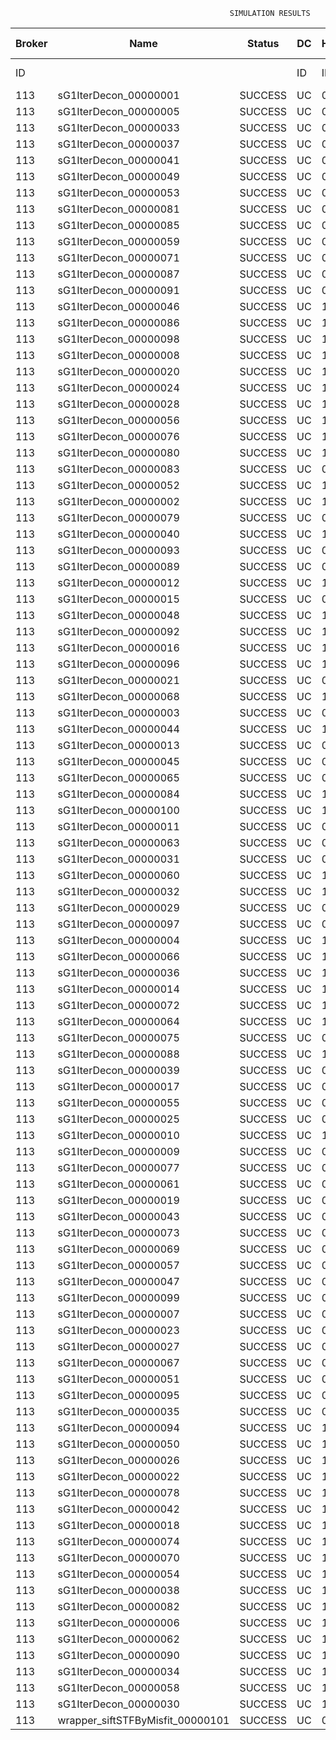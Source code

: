 

                                                     SIMULATION RESULTS

|Broker|         Name         | Status|  DC  |Host|Host PEs |VM|   VM PEs|   VM MIPS|ActivityLen|StartTime|FinishTime|ExecTime
|------|----------------------|-------|------|----|---------|--|---------|----------|-----------|---------|----------|--------
|    ID|                      |       |    ID|  ID|CPU cores|ID|CPU cores|        MI|         MI|  Seconds|   Seconds| Seconds
|   113| sG1IterDecon_00000001|SUCCESS|    UC|   0|       12|452|        2|    1000.0|      56150| 131908.2|  132610.2|   702.0
|   113| sG1IterDecon_00000005|SUCCESS|    UC|   0|       12|452|        2|    1000.0|      56150| 131908.2|  132610.2|   702.0
|   113| sG1IterDecon_00000033|SUCCESS|    UC|   0|       12|452|        2|    1000.0|      56150| 131908.2|  132610.2|   702.0
|   113| sG1IterDecon_00000037|SUCCESS|    UC|   0|       12|452|        2|    1000.0|      56150| 131908.2|  132610.2|   702.0
|   113| sG1IterDecon_00000041|SUCCESS|    UC|   0|       12|452|        2|    1000.0|      56150| 131908.2|  132610.2|   702.0
|   113| sG1IterDecon_00000049|SUCCESS|    UC|   0|       12|452|        2|    1000.0|      56150| 131908.2|  132610.2|   702.0
|   113| sG1IterDecon_00000053|SUCCESS|    UC|   0|       12|452|        2|    1000.0|      56150| 131908.2|  132610.2|   702.0
|   113| sG1IterDecon_00000081|SUCCESS|    UC|   0|       12|452|        2|    1000.0|      56150| 131908.2|  132610.2|   702.0
|   113| sG1IterDecon_00000085|SUCCESS|    UC|   0|       12|452|        2|    1000.0|      56150| 131908.2|  132610.2|   702.0
|   113| sG1IterDecon_00000059|SUCCESS|    UC|   0|       12|454|        2|    1000.0|      56150| 131908.2|  132610.2|   702.0
|   113| sG1IterDecon_00000071|SUCCESS|    UC|   0|       12|454|        2|    1000.0|      56150| 131908.2|  132610.2|   702.0
|   113| sG1IterDecon_00000087|SUCCESS|    UC|   0|       12|454|        2|    1000.0|      56150| 131908.2|  132610.2|   702.0
|   113| sG1IterDecon_00000091|SUCCESS|    UC|   0|       12|454|        2|    1000.0|      56150| 131908.2|  132610.2|   702.0
|   113| sG1IterDecon_00000046|SUCCESS|    UC|   1|       12|453|        2|    1000.0|      56150| 131908.2|  132610.2|   702.0
|   113| sG1IterDecon_00000086|SUCCESS|    UC|   1|       12|453|        2|    1000.0|      56150| 131908.2|  132610.2|   702.0
|   113| sG1IterDecon_00000098|SUCCESS|    UC|   1|       12|453|        2|    1000.0|      56150| 131908.2|  132610.2|   702.0
|   113| sG1IterDecon_00000008|SUCCESS|    UC|   1|       12|455|        2|    1000.0|      56150| 131908.2|  132610.2|   702.0
|   113| sG1IterDecon_00000020|SUCCESS|    UC|   1|       12|455|        2|    1000.0|      56150| 131908.2|  132610.2|   702.0
|   113| sG1IterDecon_00000024|SUCCESS|    UC|   1|       12|455|        2|    1000.0|      56150| 131908.2|  132610.2|   702.0
|   113| sG1IterDecon_00000028|SUCCESS|    UC|   1|       12|455|        2|    1000.0|      56150| 131908.2|  132610.2|   702.0
|   113| sG1IterDecon_00000056|SUCCESS|    UC|   1|       12|455|        2|    1000.0|      56150| 131908.2|  132610.2|   702.0
|   113| sG1IterDecon_00000076|SUCCESS|    UC|   1|       12|455|        2|    1000.0|      56150| 131908.2|  132610.2|   702.0
|   113| sG1IterDecon_00000080|SUCCESS|    UC|   1|       12|455|        2|    1000.0|      56150| 131908.2|  132610.2|   702.0
|   113| sG1IterDecon_00000083|SUCCESS|    UC|   0|       12|454|        2|    1000.0|      59381| 131908.2|  132644.3|   736.1
|   113| sG1IterDecon_00000052|SUCCESS|    UC|   1|       12|455|        2|    1000.0|      61375| 131908.2|  132657.3|   749.1
|   113| sG1IterDecon_00000002|SUCCESS|    UC|   1|       12|453|        2|    1000.0|      60450| 131908.2|  132658.1|   749.9
|   113| sG1IterDecon_00000079|SUCCESS|    UC|   0|       12|454|        2|    1000.0|      83667| 131908.2|  132887.2|   979.0
|   113| sG1IterDecon_00000040|SUCCESS|    UC|   1|       12|455|        2|    1000.0|      91200| 131908.2|  132912.3|  1004.1
|   113| sG1IterDecon_00000093|SUCCESS|    UC|   0|       12|452|        2|    1000.0|      96311| 131908.2|  132931.6|  1023.4
|   113| sG1IterDecon_00000089|SUCCESS|    UC|   0|       12|452|        2|    1000.0|     115702| 131908.2|  133077.5|  1169.3
|   113| sG1IterDecon_00000012|SUCCESS|    UC|   1|       12|455|        2|    1000.0|     117306| 131908.2|  133121.1|  1212.9
|   113| sG1IterDecon_00000015|SUCCESS|    UC|   0|       12|454|        2|    1000.0|     115126| 131908.2|  133186.9|  1278.7
|   113| sG1IterDecon_00000048|SUCCESS|    UC|   1|       12|455|        2|    1000.0|     131219| 131908.2|  133225.8|  1317.6
|   113| sG1IterDecon_00000092|SUCCESS|    UC|   1|       12|455|        2|    1000.0|     135995| 131908.2|  133259.5|  1351.3
|   113| sG1IterDecon_00000016|SUCCESS|    UC|   1|       12|455|        2|    1000.0|     144034| 131908.2|  133312.1|  1403.9
|   113| sG1IterDecon_00000096|SUCCESS|    UC|   1|       12|455|        2|    1000.0|     146964| 131908.2|  133329.8|  1421.6
|   113| sG1IterDecon_00000021|SUCCESS|    UC|   0|       12|452|        2|    1000.0|     156382| 131908.2|  133364.2|  1456.0
|   113| sG1IterDecon_00000068|SUCCESS|    UC|   1|       12|455|        2|    1000.0|     162933| 131908.2|  133418.2|  1510.0
|   113| sG1IterDecon_00000003|SUCCESS|    UC|   0|       12|454|        2|    1000.0|     143490| 131908.2|  133443.0|  1534.8
|   113| sG1IterDecon_00000044|SUCCESS|    UC|   1|       12|455|        2|    1000.0|     168756| 131908.2|  133447.3|  1539.1
|   113| sG1IterDecon_00000013|SUCCESS|    UC|   0|       12|452|        2|    1000.0|     173487| 131908.2|  133476.2|  1568.0
|   113| sG1IterDecon_00000045|SUCCESS|    UC|   0|       12|452|        2|    1000.0|     193935| 131908.2|  133599.4|  1691.2
|   113| sG1IterDecon_00000065|SUCCESS|    UC|   0|       12|452|        2|    1000.0|     195345| 131908.2|  133607.2|  1699.0
|   113| sG1IterDecon_00000084|SUCCESS|    UC|   1|       12|455|        2|    1000.0|     231134| 131908.2|  133728.4|  1820.2
|   113| sG1IterDecon_00000100|SUCCESS|    UC|   1|       12|455|        2|    1000.0|     237950| 131908.2|  133755.7|  1847.5
|   113| sG1IterDecon_00000011|SUCCESS|    UC|   0|       12|454|        2|    1000.0|     182930| 131908.2|  133780.2|  1872.0
|   113| sG1IterDecon_00000063|SUCCESS|    UC|   0|       12|454|        2|    1000.0|     188230| 131908.2|  133822.7|  1914.5
|   113| sG1IterDecon_00000031|SUCCESS|    UC|   0|       12|454|        2|    1000.0|     190673| 131908.2|  133841.1|  1932.9
|   113| sG1IterDecon_00000060|SUCCESS|    UC|   1|       12|455|        2|    1000.0|     265578| 131908.2|  133852.7|  1944.5
|   113| sG1IterDecon_00000032|SUCCESS|    UC|   1|       12|455|        2|    1000.0|     270491| 131908.2|  133867.5|  1959.3
|   113| sG1IterDecon_00000029|SUCCESS|    UC|   0|       12|452|        2|    1000.0|     252025| 131908.2|  133890.7|  1982.5
|   113| sG1IterDecon_00000097|SUCCESS|    UC|   0|       12|452|        2|    1000.0|     274532| 131908.2|  133992.2|  2084.0
|   113| sG1IterDecon_00000004|SUCCESS|    UC|   1|       12|455|        2|    1000.0|     334964| 131908.2|  134028.7|  2120.5
|   113| sG1IterDecon_00000066|SUCCESS|    UC|   1|       12|453|        2|    1000.0|     190704| 131908.2|  134030.3|  2122.1
|   113| sG1IterDecon_00000036|SUCCESS|    UC|   1|       12|455|        2|    1000.0|     337139| 131908.2|  134033.0|  2124.8
|   113| sG1IterDecon_00000014|SUCCESS|    UC|   1|       12|453|        2|    1000.0|     197394| 131908.2|  134097.3|  2189.1
|   113| sG1IterDecon_00000072|SUCCESS|    UC|   1|       12|455|        2|    1000.0|     387256| 131908.2|  134108.4|  2200.1
|   113| sG1IterDecon_00000064|SUCCESS|    UC|   1|       12|455|        2|    1000.0|     394582| 131908.2|  134115.7|  2207.5
|   113| sG1IterDecon_00000075|SUCCESS|    UC|   0|       12|454|        2|    1000.0|     234888| 131908.2|  134152.7|  2244.5
|   113| sG1IterDecon_00000088|SUCCESS|    UC|   1|       12|455|        2|    1000.0|     467079| 131908.2|  134188.1|  2279.9
|   113| sG1IterDecon_00000039|SUCCESS|    UC|   0|       12|454|        2|    1000.0|     244204| 131908.2|  134213.7|  2305.5
|   113| sG1IterDecon_00000017|SUCCESS|    UC|   0|       12|452|        2|    1000.0|     341331| 131908.2|  134259.5|  2351.3
|   113| sG1IterDecon_00000055|SUCCESS|    UC|   0|       12|454|        2|    1000.0|     255737| 131908.2|  134283.2|  2375.0
|   113| sG1IterDecon_00000025|SUCCESS|    UC|   0|       12|452|        2|    1000.0|     358800| 131908.2|  134320.8|  2412.6
|   113| sG1IterDecon_00000010|SUCCESS|    UC|   1|       12|453|        2|    1000.0|     225339| 131908.2|  134363.8|  2455.6
|   113| sG1IterDecon_00000009|SUCCESS|    UC|   0|       12|452|        2|    1000.0|     391043| 131908.2|  134417.7|  2509.5
|   113| sG1IterDecon_00000077|SUCCESS|    UC|   0|       12|452|        2|    1000.0|     424669| 131908.2|  134501.8|  2593.6
|   113| sG1IterDecon_00000061|SUCCESS|    UC|   0|       12|452|        2|    1000.0|     449668| 131908.2|  134551.9|  2643.7
|   113| sG1IterDecon_00000019|SUCCESS|    UC|   0|       12|454|        2|    1000.0|     310565| 131908.2|  134586.4|  2678.2
|   113| sG1IterDecon_00000043|SUCCESS|    UC|   0|       12|454|        2|    1000.0|     315524| 131908.2|  134611.2|  2703.0
|   113| sG1IterDecon_00000073|SUCCESS|    UC|   0|       12|452|        2|    1000.0|     514833| 131908.2|  134649.8|  2741.5
|   113| sG1IterDecon_00000069|SUCCESS|    UC|   0|       12|452|        2|    1000.0|     517533| 131908.2|  134652.5|  2744.3
|   113| sG1IterDecon_00000057|SUCCESS|    UC|   0|       12|452|        2|    1000.0|     548071| 131908.2|  134683.0|  2774.8
|   113| sG1IterDecon_00000047|SUCCESS|    UC|   0|       12|454|        2|    1000.0|     378587| 131908.2|  134895.4|  2987.2
|   113| sG1IterDecon_00000099|SUCCESS|    UC|   0|       12|454|        2|    1000.0|     388369| 131908.2|  134934.5|  3026.3
|   113| sG1IterDecon_00000007|SUCCESS|    UC|   0|       12|454|        2|    1000.0|     417184| 131908.2|  135035.8|  3127.6
|   113| sG1IterDecon_00000023|SUCCESS|    UC|   0|       12|454|        2|    1000.0|     440432| 131908.2|  135105.6|  3197.4
|   113| sG1IterDecon_00000027|SUCCESS|    UC|   0|       12|454|        2|    1000.0|     452997| 131908.2|  135137.0|  3228.8
|   113| sG1IterDecon_00000067|SUCCESS|    UC|   0|       12|454|        2|    1000.0|     473732| 131908.2|  135178.5|  3270.3
|   113| sG1IterDecon_00000051|SUCCESS|    UC|   0|       12|454|        2|    1000.0|     478427| 131908.2|  135185.6|  3277.4
|   113| sG1IterDecon_00000095|SUCCESS|    UC|   0|       12|454|        2|    1000.0|     485151| 131908.2|  135192.4|  3284.2
|   113| sG1IterDecon_00000035|SUCCESS|    UC|   0|       12|454|        2|    1000.0|     493480| 131908.2|  135200.7|  3292.5
|   113| sG1IterDecon_00000094|SUCCESS|    UC|   1|       12|453|        2|    1000.0|     318396| 131908.2|  135202.8|  3294.6
|   113| sG1IterDecon_00000050|SUCCESS|    UC|   1|       12|453|        2|    1000.0|     318735| 131908.2|  135205.8|  3297.6
|   113| sG1IterDecon_00000026|SUCCESS|    UC|   1|       12|453|        2|    1000.0|     322630| 131908.2|  135237.0|  3328.8
|   113| sG1IterDecon_00000022|SUCCESS|    UC|   1|       12|453|        2|    1000.0|     357190| 131908.2|  135497.2|  3589.0
|   113| sG1IterDecon_00000078|SUCCESS|    UC|   1|       12|453|        2|    1000.0|     360476| 131908.2|  135520.3|  3612.1
|   113| sG1IterDecon_00000042|SUCCESS|    UC|   1|       12|453|        2|    1000.0|     368699| 131908.2|  135574.2|  3666.0
|   113| sG1IterDecon_00000018|SUCCESS|    UC|   1|       12|453|        2|    1000.0|     414263| 131908.2|  135848.9|  3940.7
|   113| sG1IterDecon_00000074|SUCCESS|    UC|   1|       12|453|        2|    1000.0|     424552| 131908.2|  135905.8|  3997.6
|   113| sG1IterDecon_00000070|SUCCESS|    UC|   1|       12|453|        2|    1000.0|     448310| 131908.2|  136024.6|  4116.4
|   113| sG1IterDecon_00000054|SUCCESS|    UC|   1|       12|453|        2|    1000.0|     450508| 131908.2|  136034.6|  4126.4
|   113| sG1IterDecon_00000038|SUCCESS|    UC|   1|       12|453|        2|    1000.0|     477933| 131908.2|  136144.4|  4236.2
|   113| sG1IterDecon_00000082|SUCCESS|    UC|   1|       12|453|        2|    1000.0|     479541| 131908.2|  136150.0|  4241.8
|   113| sG1IterDecon_00000006|SUCCESS|    UC|   1|       12|453|        2|    1000.0|     495411| 131908.2|  136197.7|  4289.5
|   113| sG1IterDecon_00000062|SUCCESS|    UC|   1|       12|453|        2|    1000.0|     512294| 131908.2|  136239.8|  4331.6
|   113| sG1IterDecon_00000090|SUCCESS|    UC|   1|       12|453|        2|    1000.0|     525791| 131908.2|  136267.0|  4358.8
|   113| sG1IterDecon_00000034|SUCCESS|    UC|   1|       12|453|        2|    1000.0|     550026| 131908.2|  136303.3|  4395.1
|   113| sG1IterDecon_00000058|SUCCESS|    UC|   1|       12|453|        2|    1000.0|     559233| 131908.2|  136312.5|  4404.3
|   113| sG1IterDecon_00000030|SUCCESS|    UC|   1|       12|453|        2|    1000.0|     560188| 131908.2|  136313.4|  4405.2
|   113|wrapper_siftSTFByMisfit_00000101|SUCCESS|    UC|   0|       12|452|        2|    1000.0|      13510| 136313.4|  136327.1|    13.6

